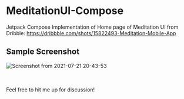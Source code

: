 # MeditationUI-Compose

Jetpack Compose Implementation of Home page of Meditation UI from Dribble: https://dribbble.com/shots/15822493-Meditation-Mobile-App

## Sample Screenshot

![Screenshot from 2021-07-21 20-43-53](https://user-images.githubusercontent.com/74530357/126513654-c5405875-a061-4acf-9be0-7344904dd8c1.png)

</br>
</br>
Feel free to hit me up for discussion!
